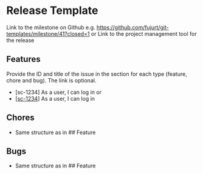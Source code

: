 # Release Template

Link to the milestone on Github e.g. https://github.com/fujurt/git-templates/milestone/41?closed=1
or
Link to the project management tool for the release

## Features

Provide the ID and title of the issue in the section for each type (feature, chore and bug). The link is optional.

- [sc-1234] As a user, I can log in
or
- [[sc-1234](https://app.shortcut.com/fujurt/story/1234)] As a user, I can log in

## Chores

- Same structure as in  ## Feature

## Bugs

- Same structure as in  ## Feature
